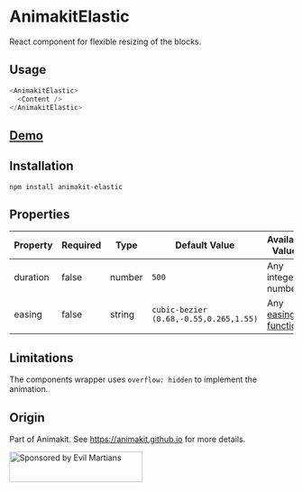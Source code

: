# AnimakitElastic
React component for flexible resizing of the blocks.

## Usage

```javascript
<AnimakitElastic>
  <Content />
</AnimakitElastic>
```

## [Demo](https://animakit.github.io/#/elastic)

## Installation

```
npm install animakit-elastic
```

## Properties

| Property | Required | Type | Default Value  | Available Values  | Description |
| ----- | ----- | ----- | ----- | ----- | ----- |
| duration | false | number | `500` | Any integer number | Duration of animation |
| easing | false | string | `cubic-bezier (0.68,-0.55,0.265,1.55)` | Any [easing function](http://easings.net/) | Easing function of animation |

## Limitations

The components wrapper uses `overflow: hidden` to implement the animation.

## Origin

Part of Animakit.
See https://animakit.github.io for more details.

<a href="https://evilmartians.com/?utm_source=animakit">
  <img src="https://evilmartians.com/badges/sponsored-by-evil-martians.svg"
       alt="Sponsored by Evil Martians" width="236" height="54">
</a>
